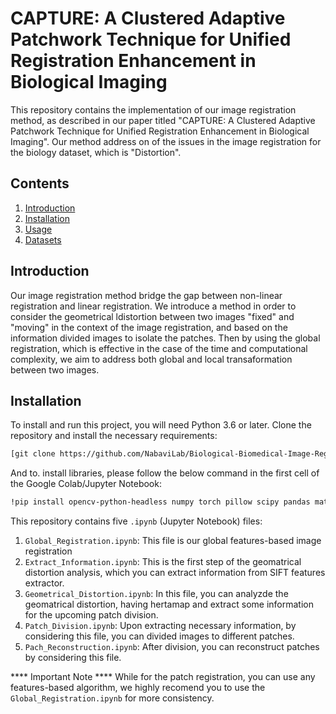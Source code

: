# CAPTURE: A Clustered Adaptive Patchwork Technique for Unified Registration Enhancement in Biological Imaging
 
This repository contains the implementation of our image registration method, as described in our paper titled "CAPTURE: A Clustered Adaptive Patchwork Technique for Unified Registration Enhancement in Biological Imaging". Our method address on of the issues in the image registration for the biology dataset, which is "Distortion".

## Contents
1. [Introduction](#introduction)
2. [Installation](#installation)
3. [Usage](#usage)
4. [Datasets](#datasets)

## Introduction

Our image registration method bridge the gap between non-linear registration and linear registration. We introduce a method in order to consider the geometrical ldistortion between two images "fixed" and "moving" in the context of the image registration, and based on the information divided images to isolate the patches. Then by using the global registration, which is effective in the case of the time and computational complexity, we aim to address both global and local transaformation between two images.

## Installation

To install and run this project, you will need Python 3.6 or later. Clone the repository and install the necessary requirements:

```bash
[git clone https://github.com/NabaviLab/Biological-Biomedical-Image-Registration](https://github.com/NabaviLab/CAPTURE.git)
```
And to. install libraries, please follow the below command in the first cell of the Google Colab/Jupyter Notebook:
```bash
!pip install opencv-python-headless numpy torch pillow scipy pandas matplotlib seaborn scikit-image psutil scikit-learn
```
This repository contains five `.ipynb` (Jupyter Notebook) files:
1. `Global_Registration.ipynb`: This file is our global features-based image registration
2. `Extract_Information.ipynb`: This is the first step of the geomatrical distortion analysis, which you can extract information from SIFT features extractor.
3. `Geometrical_Distortion.ipynb`: In this file, you can analyzde the geomatrical distortion, having hertamap and extract some information for the upcoming patch division.
4. `Patch_Division.ipynb`: Upon extracting necessary information, by considering this file, you can divided images to different patches.
5. `Pach_Reconstruction.ipynb`: After division, you can reconstruct patches by considering this file.

**** Important Note ****
While for the patch registration, you can use any features-based algorithm, we highly recomend you to use the `Global_Registration.ipynb` for more consistency.



